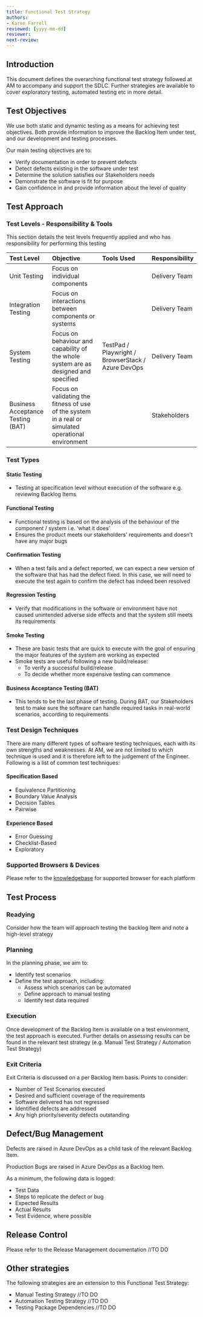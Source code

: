 ```yaml
---
title: Functional Test Strategy
authors: 
- Karen Farrell
reviewed: [yyyy-mm-dd]
reviewer:
next-review:
---
```


## Introduction

This document defines the overarching functional test strategy followed at AM to accompany and support the SDLC.  Further strategies are available to cover exploratory testing, automated testing etc in more detail.

## Test Objectives

We use both static and dynamic testing as a means for achieving test objectives.  Both provide information to improve the Backlog Item under test, and our development and testing processes.

Our main testing objectives are to:

- Verify documentation in order to prevent defects
- Detect defects existing in the software under test
- Determine the solution satisfies our Stakeholders needs 
- Demonstrate the software is fit for purpose
- Gain confidence in and provide information about the level of quality

## Test Approach

### **Test Levels - Responsibility & Tools**

This section details the test levels frequently applied and who has responsibility for performing this testing  

| Test Level | Objective | Tools Used | Responsibility |
|:---        |:---       |:---        |:---            |
|Unit Testing|Focus on individual components||Delivery Team|
|Integration Testing|Focus on interactions between components or systems||Delivery Team|
|System Testing|Focus on behaviour and capability of the whole system are as designed and specified|TestPad / Playwright / BrowserStack / Azure DevOps|Delivery Team|
Business Acceptance Testing (BAT)|Focus on validating the fitness of use of the system in a real or simulated operational environment||Stakeholders|

### Test Types

#### Static Testing

- Testing at specification level without execution of the software e.g. reviewing Backlog Items

#### Functional Testing

- Functional testing is based on the analysis of the behaviour of the component / system i.e. ‘what it does’
- Ensures the product meets our stakeholders' requirements and doesn’t have any major bugs

#### Confirmation Testing

- When a test fails and a defect reported, we can expect a new version of the software that has had the defect fixed.  In this case, we will need to execute the test again to confirm the defect has indeed been resolved 

#### Regression Testing

- Verify that modifications in the software or environment have not caused unintended adverse side effects and that the system still meets its requirements

#### Smoke Testing

- These are basic tests that are quick to execute with the goal of ensuring the major features of the system are working as expected 
- Smoke tests are useful following a new build/release:
  - To verify a successful build/release
  - To decide whether more expensive testing can commence

#### Business Acceptance Testing (BAT)

- This tends to be the last phase of testing.  During BAT, our Stakeholders test to make sure the software can handle required tasks in real-world scenarios, according to requirements

### Test Design Techniques

There are many different types of software testing techniques, each with its own strengths and weaknesses.  At AM, we are not limited to which technique is used and it is therefore left to the judgement of the Engineer.  Following is a list of common test techniques: 

#### Specification Based

- Equivalence Partitioning
- Boundary Value Analysis
- Decision Tables
- Pairwise

#### Experience Based

- Error Guessing
- Checklist-Based
- Exploratory

### Supported Browsers & Devices

Please refer to the [knowledgebase](https://knowledgebase.platformdev.amdigital.co.uk/) for supported browser for each platform

## Test Process

### Readying

Consider how the team will approach testing the backlog Item and note a high-level strategy

### Planning

In the planning phase, we aim to:

- Identify test scenarios
- Define the test approach, including:
  - Assess which scenarios can be automated  
  - Define approach to manual testing
  - Identify test data required

### Execution

Once development of the Backlog Item is available on a test environment, the test approach is executed.  Further details on assessing results can be found in the relevant test strategy (e.g. Manual Test Strategy / Automation Test Strategy)

### Exit Criteria

Exit Criteria is discussed on a per Backlog Item basis.  Points to consider:

- Number of Test Scenarios executed  
- Desired and sufficient coverage of the requirements  
- Software delivered has not regressed
- Identified defects are addressed
- Any high priority/severity defects outstanding  

## Defect/Bug Management

Defects are raised in Azure DevOps as a child task of the relevant Backlog Item.

Production Bugs are raised in Azure DevOps as a Backlog Item.

As a minimum, the following data is logged:

- Test Data
- Steps to replicate the defect or bug
- Expected Results
- Actual Results
- Test Evidence, where possible

## Release Control

Please refer to the Release Management documentation //TO DO

## Other strategies

The following strategies are an extension to this Functional Test Strategy:

- Manual Testing Strategy //TO DO
- Automation Testing Strategy //TO DO
- Testing Package Dependencies //TO DO
